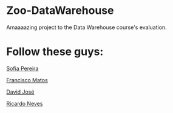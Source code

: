 # Zoo-DataWarehouse

Amaaaazing project to the Data Warehouse course's evaluation. 

# Follow these guys:

 [Sofia Pereira](https://github.com/sofiapereiraGIT)
 
 [Francisco Matos](https://github.com/FranciscoMatos97)
 
 [David José](https://github.com/DavidJSousa)
 
 [Ricardo Neves](https://github.com/snow97)

